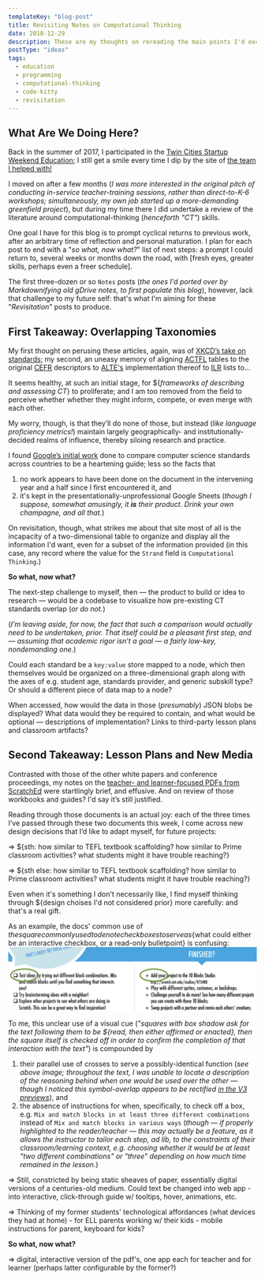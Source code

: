 ```yaml
---
templateKey: "blog-post"
title: Revisiting Notes on Computational Thinking
date: 2018-12-29
description: These are my thoughts on rereading the main points I'd excerpted from several articles on computational thinking some 15 months prior.
postType: "ideas"
tags:
  - education
  - programming
  - computational-thinking
  - code-kitty
  - revisitation
---
```


## What Are We Doing Here?

Back in the summer of 2017, I participated in the [Twin Cities Startup Weekend Education](http://communities.techstars.com/usa/twincities/startup-weekend/10569); I still get a smile every time I dip by the site of [the team I helped with!](http://codekitty.org/)

I moved on after a few months (_I was more interested in the original pitch of conducting in-service teacher-training sessions, rather than direct-to-K-6 workshops; simultaneously, my own job started up a more-demanding greenfield project_), but during my time there I did undertake a review of the literature around computational-thinking (_henceforth "CT"_) skills.

One goal I have for this blog is to prompt cyclical returns to previous work, after an arbitrary time of reflection and personal maturation. I plan for each post to end with a "_so what, now what?_" list of next steps: a prompt I could return to, several weeks or months down the road, with [fresh eyes, greater skills, perhaps even a freer schedule].

The first three-dozen or so `Notes` posts (_the ones I'd ported over by Markdownifying old gDrive notes, to first populate this blog_), however, lack that challenge to my future self: that's what I'm aiming for these "_Revisitation_" posts to produce.

## First Takeaway: Overlapping Taxonomies

My first thought on perusing these articles, again, was of [XKCD’s take on standards;](https://xkcd.com/927/) my second, an uneasy memory of aligning [ACTFL](https://www.actfl.org/publications/guidelines-and-manuals/actfl-performance-descriptors-language-learners) tables to the original [CEFR](https://rm.coe.int/CoERMPublicCommonSearchServices/DisplayDCTMContent?documentId=090000168045bb52) descriptors to [ALTE's](https://www.cambridgeenglish.org/Images/28906-alte-can-do-document.pdf) implementation thereof to [ILR](http://www.govtilr.org/Skills/ILRscale1.htm) lists to...

It seems healthy, at such an initial stage, for \${_frameworks of describing and assessing CT_} to proliferate; and I am too removed from the field to perceive whether whether they might inform, compete, or even merge with each other.

My worry, though, is that they’ll do none of those, but instead (_like language proficiency metrics!_) maintain largely geographically- and institutionally-decided realms of influence, thereby siloing research and practice.

I found [Google’s initial work](https://docs.google.com/spreadsheets/d/1SE7hGK5CkOlAf6oEnqk0DPr8OOSdyGZmRnROhr0XHys/edit#gid=218360034) done to compare computer science standards across countries to be a heartening guide; less so the facts that

1. no work appears to have been done on the document in the intervening year and a half since I first encountered it, and
1. it's kept in the presentationally-unprofessional Google Sheets (_though I suppose, somewhat amusingly, it **is** their product. Drink your own champagne, and all that._)

On revisitation, though, what strikes me about that site most of all is the incapacity of a two-dimensional table to organize and display all the information I'd want, even for a subset of the information provided (in this case, any record where the value for the `Strand` field is `Computational Thinking`.)

**So what, now what?**

The next-step challenge to myself, then — the product to build or idea to research — would be a codebase to visualize how pre-existing CT standards overlap (_or do not._)

(_I’m leaving aside, for now, the fact that such a comparison would actually need to be undertaken, prior. That itself could be a pleasant first step, and — assuming that academic rigor isn’t a goal — a fairly low-key, nondemanding one._)

Could each standard be a `key:value` store mapped to a node, which then themselves would be organized on a three-dimensional graph along with the axes of e.g. student age, standards provider, and generic subskill type? Or should a different piece of data map to a node?

When accessed, how would the data in those (_presumably_) JSON blobs be displayed? What data would they be required to contain, and what would be optional — descriptions of implementation? Links to third-party lesson plans and classroom artifacts?

## Second Takeaway: Lesson Plans and New Media

Contrasted with those of the other white papers and conference proceedings, my notes on the [teacher- and learner-focused PDFs from ScratchEd](http://scratched.gse.harvard.edu/guide/download.html) were startlingly brief, and effusive. And on review of those workbooks and guides? I'd say it’s still justified.

Reading through those documents is an actual joy: each of the three times I’ve passed through these two documents this week, I come across new design decisions that I’d like to adapt myself, for future projects:

=> \${sth: how similar to TEFL textbook scaffolding? how similar to Prime classroom activities? what students might it have trouble reaching?}

=> \${sth else: how similar to TEFL textbook scaffolding? how similar to Prime classroom activities? what students might it have trouble reaching?}

Even when it's something I don't necessarily like, I find myself thinking through \${design choises I'd not considered prior} more carefully: and that's a real gift.

As an example, the docs' common use of ${the square commonly used to denote checkboxes} to serve as${what could either be an interactive checkbox, or a read-only bulletpoint} is confusing:
![Highlighted checkbox ](../../../static/img/ScratchEd_bullet_or_checkbox_v2.png)

To me, this unclear use of a visual cue (_"squares with box shadow ask for the text following them to be \${read, then either affirmed or enacted}, then the square itself is checked off in order to confirm the completion of that interaction with the text"_) is compounded by

1. their parallel use of crosses to serve a possibly-identical function (_see above image; throughout the text, I was unable to locate a description of the reasoning behind when one would be used over the other — though I noticed this symbol-overlap appears to be rectified [in the V3 previews](http://scratched.gse.harvard.edu/resources/sneak-peek-third-edition-creative-computing-curriculum-guide)_), and
1. the absence of instructions for when, specifically, to check off a box, e.g. `Mix and match blocks in at least three different combinations` instead of `Mix and match blocks in various ways` (_though — if properly highlighted to the reader/teacher — this may actually be a feature, as it allows the instructor to tailor each step, ad lib, to the constraints of their classroom/learning context, e.g. choosing whether it would be at least "two different combinations" or "three" depending on how much time remained in the lesson._)

=> Still, constricted by being static sheaves of paper, essentially digital versions of a centuries-old medium. Could text be changed into web app - into interactive, click-through guide w/ tooltips, hover, animations, etc.

=> Thinking of my former students' technological affordances (what devices they had at home) - for ELL parents working w/ their kids - mobile instructions for parent, keyboard for kids?

**So what, now what?**

=> digital, interactive version of the pdf's, one app each for teacher and for learner (perhaps latter configurable by the former?)
